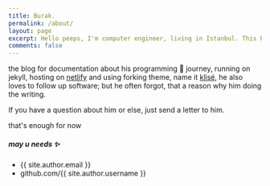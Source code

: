 ```yaml
---
title: Burak.
permalink: /about/
layout: page
excerpt: Hello peeps, I'm computer engineer, living in Istanbul. This blog for documentation about my programming journey, running on jekyll, hosting on netlify and using forking simple theme.
comments: false
---
```


the blog for documentation about his programming 🎒 journey, running on jekyll, hosting on [netlify](https://www.netlify.com/) and using forking theme, name it <a href="https://github.com/piharpi/jekyll-klise" target="_blank" rel="noopener">klisé</a>, he also loves to follow up software; but he often forgot, that a reason why him doing the writing.

If you have a question about him or else, just send a letter to him.

that's enough for now

##### may u needs ✨

- {{ site.author.email }}
- github.com/{{ site.author.username }}
